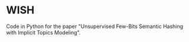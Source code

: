# WISH

Code in Python for the paper "Unsupervised Few-Bits Semantic Hashing with Implicit Topics Modeling".
